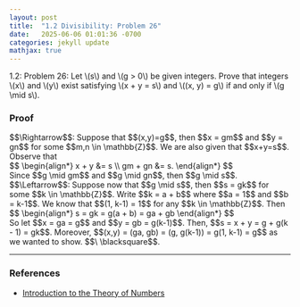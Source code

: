 ```yaml
---
layout: post
title:  "1.2 Divisibility: Problem 26"
date:   2025-06-06 01:01:36 -0700
categories: jekyll update
mathjax: true
---
```

<div class="stmt">
1.2: Problem 26: Let \(s\) and \(g > 0\) be given integers. Prove that integers \(x\) and \(y\) exist satisfying \(x + y = s\) and \((x, y) = g\) if and only if \(g \mid s\).
</div>
<!------------------------------------------------------------------------------------>
<h3>Proof</h3>
$$\Rightarrow$$: Suppose that $$(x,y)=g$$, then $$x = gm$$ and $$y = gn$$ for some $$m,n \in \mathbb{Z}$$. We are also given that $$x+y=s$$. Observe that
<div>
$$
\begin{align*}
x + y &= s \\
gm + gn &= s.
\end{align*}
$$
</div>
Since $$g \mid gm$$ and $$g \mid gn$$, then $$g \mid s$$. <br>
$$\Leftarrow$$: Suppose now that $$g \mid s$$, then $$s = gk$$ for some $$k \in \mathbb{Z}$$. Write $$k = a + b$$ where $$a = 1$$ and $$b = k-1$$. We know that $$(1, k-1) = 1$$ for any $$k \in \mathbb{Z}$$. Then
<div>
$$
\begin{align*}
s = gk = g(a + b) = ga + gb
\end{align*}
$$
</div>
So let $$x = ga = g$$ and $$y = gb = g(k-1)$$. Then, $$s = x + y = g + g(k - 1) = gk$$. Moreover, $$(x,y) = (ga, gb) = (g, g(k-1)) = g(1, k-1) = g$$ as we wanted to show. $$\ \blacksquare$$.


		
<!-------------------------------------------------------------------------->
<hr>
<h3>References</h3>
<ul>
<li><a href="https://www.amazon.com/Introduction-Theory-Numbers-Ivan-Niven/dp/0471625469/ref=sr_1_4?crid=2W6RIXK8XKML&dib=eyJ2IjoiMSJ9.4JJX3TjBVssutHObQ6I0JtqeibjE9cdXnvtKb0Pw35sI7nhhCkgDO9V30G9AK93sxOPA9cqJo6oTGbFBW_0XDHlchsMPpntttefDbagYjacM_JsYhJ2OsZfv6AZW7HvHtwvDJLTV9MdlHtcp-Ty3YHGG-SVFN7BkikWdb9V08Bgfc5-qI1PehEyQSC0Q3YgVUjySbeVdj-oMXItNKnmWxTT7gCjXx2REQNat96u4Jwo.zt7TCHwHnbVL91a7UdCCl57bjglwuJ4UAOW-gnC003w&dib_tag=se&keywords=introduction+to+the+theory+of+numbers&qid=1749952397&sprefix=introduction+to+the+theory+of+number%2Caps%2C173&sr=8-4">Introduction to the Theory of Numbers</a></li>
</ul>






















